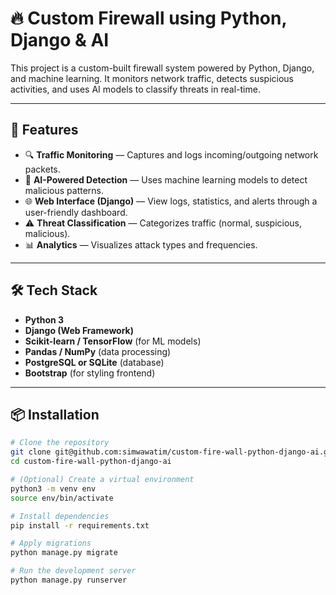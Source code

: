 # 🔥 Custom Firewall using Python, Django & AI

This project is a custom-built firewall system powered by Python, Django, and machine learning. It monitors network traffic, detects suspicious activities, and uses AI models to classify threats in real-time.

---

## 🚀 Features

- 🔍 **Traffic Monitoring** — Captures and logs incoming/outgoing network packets.
- 🤖 **AI-Powered Detection** — Uses machine learning models to detect malicious patterns.
- 🌐 **Web Interface (Django)** — View logs, statistics, and alerts through a user-friendly dashboard.
- ⚠️ **Threat Classification** — Categorizes traffic (normal, suspicious, malicious).
- 📊 **Analytics** — Visualizes attack types and frequencies.

---

## 🛠 Tech Stack

- **Python 3**
- **Django (Web Framework)**
- **Scikit-learn / TensorFlow** (for ML models)
- **Pandas / NumPy** (data processing)
- **PostgreSQL or SQLite** (database)
- **Bootstrap** (for styling frontend)

---

## 📦 Installation

```bash
# Clone the repository
git clone git@github.com:simwawatim/custom-fire-wall-python-django-ai.git
cd custom-fire-wall-python-django-ai

# (Optional) Create a virtual environment
python3 -m venv env
source env/bin/activate

# Install dependencies
pip install -r requirements.txt

# Apply migrations
python manage.py migrate

# Run the development server
python manage.py runserver
